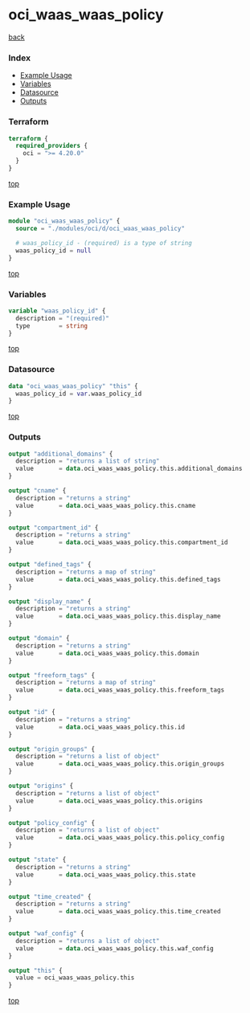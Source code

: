 # oci_waas_waas_policy

[back](../oci.md)

### Index

- [Example Usage](#example-usage)
- [Variables](#variables)
- [Datasource](#datasource)
- [Outputs](#outputs)

### Terraform

```terraform
terraform {
  required_providers {
    oci = ">= 4.20.0"
  }
}
```

[top](#index)

### Example Usage

```terraform
module "oci_waas_waas_policy" {
  source = "./modules/oci/d/oci_waas_waas_policy"

  # waas_policy_id - (required) is a type of string
  waas_policy_id = null
}
```

[top](#index)

### Variables

```terraform
variable "waas_policy_id" {
  description = "(required)"
  type        = string
}
```

[top](#index)

### Datasource

```terraform
data "oci_waas_waas_policy" "this" {
  waas_policy_id = var.waas_policy_id
}
```

[top](#index)

### Outputs

```terraform
output "additional_domains" {
  description = "returns a list of string"
  value       = data.oci_waas_waas_policy.this.additional_domains
}

output "cname" {
  description = "returns a string"
  value       = data.oci_waas_waas_policy.this.cname
}

output "compartment_id" {
  description = "returns a string"
  value       = data.oci_waas_waas_policy.this.compartment_id
}

output "defined_tags" {
  description = "returns a map of string"
  value       = data.oci_waas_waas_policy.this.defined_tags
}

output "display_name" {
  description = "returns a string"
  value       = data.oci_waas_waas_policy.this.display_name
}

output "domain" {
  description = "returns a string"
  value       = data.oci_waas_waas_policy.this.domain
}

output "freeform_tags" {
  description = "returns a map of string"
  value       = data.oci_waas_waas_policy.this.freeform_tags
}

output "id" {
  description = "returns a string"
  value       = data.oci_waas_waas_policy.this.id
}

output "origin_groups" {
  description = "returns a list of object"
  value       = data.oci_waas_waas_policy.this.origin_groups
}

output "origins" {
  description = "returns a list of object"
  value       = data.oci_waas_waas_policy.this.origins
}

output "policy_config" {
  description = "returns a list of object"
  value       = data.oci_waas_waas_policy.this.policy_config
}

output "state" {
  description = "returns a string"
  value       = data.oci_waas_waas_policy.this.state
}

output "time_created" {
  description = "returns a string"
  value       = data.oci_waas_waas_policy.this.time_created
}

output "waf_config" {
  description = "returns a list of object"
  value       = data.oci_waas_waas_policy.this.waf_config
}

output "this" {
  value = oci_waas_waas_policy.this
}
```

[top](#index)